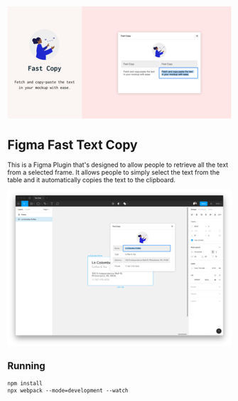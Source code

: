 ![](images/Artwork.png)

# Figma Fast Text Copy

This is a Figma Plugin that's designed to allow people to retrieve all the text from a selected frame. It allows people to simply select the text from the table and it automatically copies the text to the clipboard.

![Screenshot of Figma Fast Copy](images/figma-fast-copy.png)

## Running

```
npm install
npx webpack --mode=development --watch
```